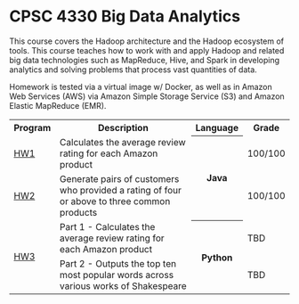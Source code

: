 # CPSC 4330 Big Data Analytics

This course covers the Hadoop architecture and the Hadoop ecosystem of tools. This course teaches how to work with and apply Hadoop and related big data technologies such as MapReduce, Hive, and Spark in developing analytics and solving problems that process vast quantities of data.

Homework is tested via a virtual image w/ Docker, as well as in Amazon Web Services (AWS) via Amazon Simple Storage Service (S3) and Amazon Elastic MapReduce (EMR).

<table>
  <tr>
    <th>Program</th>
    <th>Description</th>
    <th>Language</th>
    <th>Grade</th>
  </tr>
  <tr>
    <td><a href="./HW1">HW1</a></td>
    <td>Calculates the average review rating for each Amazon product</td>
    <th rowspan=2>Java</th>
    <td>100/100</td>
  </tr>
  <tr>
    <td><a href="./HW2">HW2</a></td>
    <td>Generate pairs of customers who provided a rating of four or above to three common products</td>
    <td>100/100</td>
  </tr>
  <tr>
    <td rowspan=2><a href="./HW3">HW3</a></td>
    <td>Part 1 - Calculates the average review rating for each Amazon product</td>
    <th rowspan=2>Python</th>
    <td>TBD</td>
  </tr>
  <tr>
    <td>Part 2 - Outputs the top ten most popular words across various works of Shakespeare</td>
    <td>TBD</td>
  </tr>
</table>
